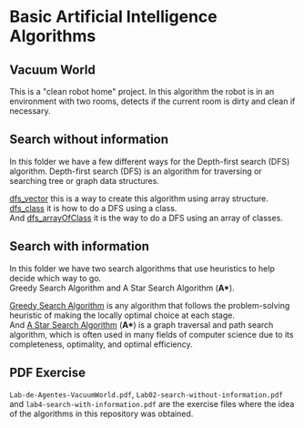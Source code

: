 # Basic Artificial Intelligence Algorithms

## Vacuum World
<p>
    This is a "clean robot home" project. In this algorithm the robot is in an environment with two rooms, detects if the current room is dirty and clean if necessary.
</p>

## Search without information
<p>
    In this folder we have a few different ways for the Depth-first search (DFS) algorithm. Depth-first search (DFS) is an algorithm for traversing or searching tree or graph data structures. 
</p>
    <a href="search-without-information/dfs_vector.cpp">dfs_vector</a> this is a way to create this algorithm using array structure.<br />
    <a href="search-without-information/dfs_class.cpp">dfs_class</a> it is how to do a DFS using a class.<br />
    And <a href="search-without-information/dfs_arrayOfClass.cpp">dfs_arrayOfClass</a> it is the way to do a DFS using an array of classes.

## Search with information
<p>
    In this folder we have two search algorithms that use heuristics to help decide which way to go. <br />
    Greedy Search Algorithm and A Star Search Algorithm (<b>A*</b>).
</p>
    <a href="search-with-information/greedySearch.cpp">Greedy Search Algorithm</a> is any algorithm that follows the problem-solving heuristic of making the locally optimal choice at each stage.<br />
    And <a href="search-with-information/aStar.cpp">A Star Search Algorithm</a> (<b>A*</b>) is a graph traversal and path search algorithm, which is often used in many fields of computer science due to its completeness, optimality, and optimal efficiency.

## PDF Exercise

`Lab-de-Agentes-VacuumWorld.pdf`, `Lab02-search-without-information.pdf` and `lab4-search-with-information.pdf` are the exercise files where the idea of ​​the algorithms in this repository was obtained.
    